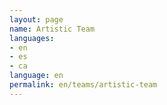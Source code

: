 ```yaml
---
layout: page
name: Artistic Team
languages:
- en
- es
- ca
language: en
permalink: en/teams/artistic-team
---
```


